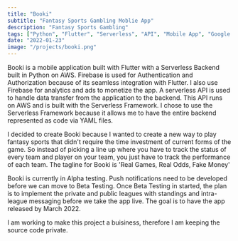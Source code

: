 ```yaml
---
title: "Booki"
subtitle: "Fantasy Sports Gambling Moblie App"
description: "Fantasy Sports Gambling"
tags: ["Python", "Flutter", "Serverless", "API", "Mobile App", "Google Firebase", "AWS", "Serverless Framework"]
date: "2022-01-23"
image: "/projects/booki.png"
---
```


Booki is a mobile application built with Flutter with a Serverless Backend built in Python on AWS.
Firebase is used for Authentication and Authorization because of its seamless integration with
Flutter. I also use Firebase for analytics and ads to monetize the app. A serverless API is used to
handle data transfer from the application to the backend. This API runs on AWS and is built with the
Serverless Framework. I chose to use the Serverless Framework because it allows me to have the entire
backend represented as code via YAML files.

I decided to create Booki because I wanted to create a new way to play fantasy sports that didn't
require the time investment of current forms of the game. So instead of picking a line up where you
have to track the status of every team and player on your team, you just have to track the
performance of each team. The tagline for Booki is 'Real Games, Real Odds, Fake Money'

Booki is currently in Alpha testing. Push notifications need to be developed before we can move to
Beta Testing. Once Beta Testing in started, the plan is to implement the private and public leagues
with standings and intra-league messaging before we take the app live. The goal is to have the app
released by March 2022.

I am working to make this project a buisiness, therefore I am keeping the source code private.
